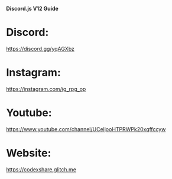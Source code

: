 **Discord.js V12 Guide**
# Discord:
https://discord.gg/yqAGXbz
# Instagram:
https://instagram.com/ig_rpg_op
# Youtube:
https://www.youtube.com/channel/UCeljooHTPRWPk20xqffccyw
# Website:
https://codexshare.glitch.me
